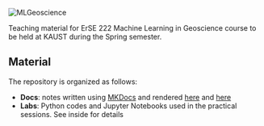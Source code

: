 ![MLGeoscience](logo.png)

Teaching material for ErSE 222 Machine Learning in Geoscience course to be held at KAUST during the Spring semester.

## Material

The repository is organized as follows:

- **Docs**: notes written using [MKDocs](https://www.mkdocs.org) and rendered [here](https://dig-kaust.github.io/MLgeoscience/)
  and [here](http://mrava87.curve.space)
- **Labs**:  Python codes and Jupyter Notebooks used in the practical sessions. See inside for details
